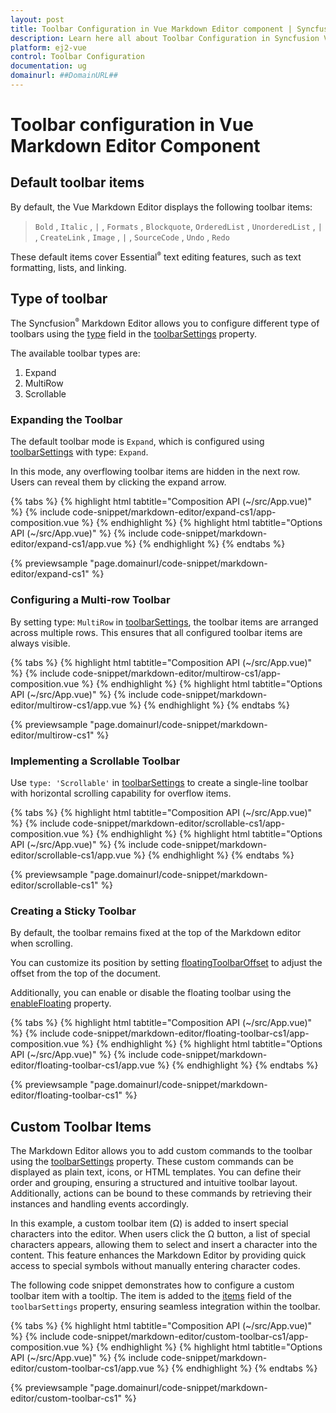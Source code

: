 ```yaml
---
layout: post
title: Toolbar Configuration in Vue Markdown Editor component | Syncfusion
description: Learn here all about Toolbar Configuration in Syncfusion Vue Markdown Editor component of Syncfusion Essential JS 2 and more.
platform: ej2-vue
control: Toolbar Configuration
documentation: ug
domainurl: ##DomainURL##
---
```


# Toolbar configuration in Vue Markdown Editor Component

## Default toolbar items

By default, the Vue Markdown Editor displays the following toolbar items:

> `Bold` , `Italic` , `|` , `Formats` , `Blockquote`, `OrderedList` , `UnorderedList` , `|` , `CreateLink` , `Image` , `|` , `SourceCode` , `Undo` , `Redo`

These default items cover Essential<sup style="font-size:70%">&reg;</sup> text editing features, such as text formatting, lists, and linking.

## Type of toolbar 

The Syncfusion<sup style="font-size:70%">&reg;</sup> Markdown Editor allows you to configure different type of toolbars using the [type](https://ej2.syncfusion.com/vue/documentation/api/rich-text-editor/toolbarSettings/#type) field in the [toolbarSettings](https://ej2.syncfusion.com/vue/documentation/api/rich-text-editor/toolbarSettings/) property.

The available toolbar types are:

1. Expand
2. MultiRow
3. Scrollable

### Expanding the Toolbar

The default toolbar mode is `Expand`, which is configured using [toolbarSettings](https://ej2.syncfusion.com/vue/documentation/api/rich-text-editor/toolbarSettings/#type) with type: `Expand`.

In this mode, any overflowing toolbar items are hidden in the next row. Users can reveal them by clicking the expand arrow.

{% tabs %}
{% highlight html tabtitle="Composition API (~/src/App.vue)" %}
{% include code-snippet/markdown-editor/expand-cs1/app-composition.vue %}
{% endhighlight %}
{% highlight html tabtitle="Options API (~/src/App.vue)" %}
{% include code-snippet/markdown-editor/expand-cs1/app.vue %}
{% endhighlight %}
{% endtabs %}
        
{% previewsample "page.domainurl/code-snippet/markdown-editor/expand-cs1" %}

### Configuring a Multi-row Toolbar

By setting type: `MultiRow` in [toolbarSettings](https://ej2.syncfusion.com/vue/documentation/api/rich-text-editor/toolbarSettings), the toolbar items are arranged across multiple rows. This ensures that all configured toolbar items are always visible.

{% tabs %}
{% highlight html tabtitle="Composition API (~/src/App.vue)" %}
{% include code-snippet/markdown-editor/multirow-cs1/app-composition.vue %}
{% endhighlight %}
{% highlight html tabtitle="Options API (~/src/App.vue)" %}
{% include code-snippet/markdown-editor/multirow-cs1/app.vue %}
{% endhighlight %}
{% endtabs %}
        
{% previewsample "page.domainurl/code-snippet/markdown-editor/multirow-cs1" %}

### Implementing a Scrollable Toolbar

Use `type: 'Scrollable'` in [toolbarSettings](https://ej2.syncfusion.com/vue/documentation/api/rich-text-editor/toolbarSettings/#type) to create a single-line toolbar with horizontal scrolling capability for overflow items.

{% tabs %}
{% highlight html tabtitle="Composition API (~/src/App.vue)" %}
{% include code-snippet/markdown-editor/scrollable-cs1/app-composition.vue %}
{% endhighlight %}
{% highlight html tabtitle="Options API (~/src/App.vue)" %}
{% include code-snippet/markdown-editor/scrollable-cs1/app.vue %}
{% endhighlight %}
{% endtabs %}
        
{% previewsample "page.domainurl/code-snippet/markdown-editor/scrollable-cs1" %}

### Creating a Sticky Toolbar

By default, the toolbar remains fixed at the top of the Markdown editor when scrolling.

You can customize its position by setting [floatingToolbarOffset](https://ej2.syncfusion.com/vue/documentation/api/rich-text-editor/#floatingtoolbaroffset) to adjust the offset from the top of the document.

Additionally, you can enable or disable the floating toolbar using the [enableFloating](https://ej2.syncfusion.com/vue/documentation/api/rich-text-editor/toolbarSettings/#enablefloating) property.

{% tabs %}
{% highlight html tabtitle="Composition API (~/src/App.vue)" %}
{% include code-snippet/markdown-editor/floating-toolbar-cs1/app-composition.vue %}
{% endhighlight %}
{% highlight html tabtitle="Options API (~/src/App.vue)" %}
{% include code-snippet/markdown-editor/floating-toolbar-cs1/app.vue %}
{% endhighlight %}
{% endtabs %}
        
{% previewsample "page.domainurl/code-snippet/markdown-editor/floating-toolbar-cs1" %}

## Custom Toolbar Items

The Markdown Editor allows you to add custom commands to the toolbar using the [toolbarSettings](https://ej2.syncfusion.com/vue/documentation/api/rich-text-editor/#toolbarSettings) property. These custom commands can be displayed as plain text, icons, or HTML templates. You can define their order and grouping, ensuring a structured and intuitive toolbar layout. Additionally, actions can be bound to these commands by retrieving their instances and handling events accordingly.

In this example, a custom toolbar item (Ω) is added to insert special characters into the editor. When users click the Ω button, a list of special characters appears, allowing them to select and insert a character into the content. This feature enhances the Markdown Editor by providing quick access to special symbols without manually entering character codes.

The following code snippet demonstrates how to configure a custom toolbar item with a tooltip. The item is added to the [items](https://ej2.syncfusion.com/vue/documentation/api/rich-text-editor/toolbarSettings/#items) field of the `toolbarSettings` property, ensuring seamless integration within the toolbar.

{% tabs %}
{% highlight html tabtitle="Composition API (~/src/App.vue)" %}
{% include code-snippet/markdown-editor/custom-toolbar-cs1/app-composition.vue %}
{% endhighlight %}
{% highlight html tabtitle="Options API (~/src/App.vue)" %}
{% include code-snippet/markdown-editor/custom-toolbar-cs1/app.vue %}
{% endhighlight %}
{% endtabs %}
        
{% previewsample "page.domainurl/code-snippet/markdown-editor/custom-toolbar-cs1" %}